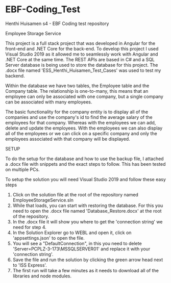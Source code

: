 # EBF-Coding_Test
Henthi Huisamen s4 - EBF Coding test repository

Employee Storage Service

This project is a full stack project that was developed in Angular for the front-end and .NET Core for the back-end. 
To develop this project I used Visual Studio 2019 as it allowed me to seamlessly work with Angular and .NET Core at the same time.
The REST APIs are based in C# and a SQL Server database is being used to store the database for this project. The .docx file named
'ESS_Henthi_Huisamen_Test_Cases' was used to test my backend.

Within the database we have two tables, the Employee table and the Company table. The relationship is one-to-many, this means
that an employee can only be associated with one company, but a single company can be associated with many employees.

The basic functionality for the company entity is to display all of the companies and use the company's id to find the average 
salary of the employees for that company. 
Whereas with the employees we can add, delete and update the employees. With the employees we can also display all of the employees 
or we can click on a specific company and only the employees associated with that company will be displayed.

SETUP

To do the setup for the database and how to use the backup file, I attached a .docx file with snippets and the exact 
steps to follow. This has been tested on multiple PCs.

To setup the solution you will need Visual Studio 2019 and follow these easy steps

1. Click on the solution file at the root of the repository named EmployeeStorageService.sln
2. While that loads, you can start with restoring the database. For this you need to open the .docx file named 'Database_Restore.docx' 
   at the root of the repository.
3. In the .docx file it will show you where to get the 'connection string' we need for step 4.
4. In the Solution Explorer go to WEBL and open it, click on 'appsettings.json' to open the file.
5. You will see a "DefaultConnection", in this you need to delete 'Server=PCPLZ-3-173\\MSSQLSERVER01' and replace it with 
   your 'connection string'.
6. Save the file and run the solution by clicking the green arrow head next to 'ISS Express'.
7. The first run will take a few minutes as it needs to download all of the libraries and node modules.
